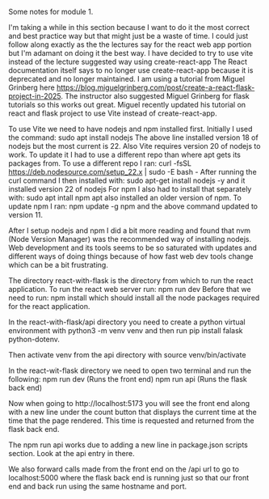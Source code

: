 Some notes for module 1.

I'm taking a while in this section because I want to do it the most correct and best practice way but that might just be a waste of time.
I could just follow along exactly as the the lectures say for the react web app portion but I'm adamant on doing it the best way.
I have decided to try to use vite instead of the lecture suggested way using create-react-app
The React documentation itself says to no longer use create-react-app because it is deprecated and no longer maintained.
I am using a tutorial from Miguel Grinberg here https://blog.miguelgrinberg.com/post/create-a-react-flask-project-in-2025.
The instructor also suggested Miguel Grinberg for flask tutorials so this works out great.
Miguel recently updated his tutorial on react and flask project to use Vite instead of create-react-app.

To use Vite we need to have nodejs and npm installed first.
Initially I used the command: sudo apt install nodejs
The above line installed version 18 of nodejs but the most current is 22.
Also Vite requires version 20 of nodejs to work.
To update it I had to use a different repo than where apt gets its packages from.
To use a different repo I ran: curl -fsSL https://deb.nodesource.com/setup_22.x | sudo -E bash -
After running the curl command I then installed with: sudo apt-get install nodejs -y and it installed version 22 of nodejs
For npm I also had to install that separately with: sudo apt intall npm
apt also installed an older version of npm.
To update npm I ran: npm update -g npm
and the above command updated to version 11.

After I setup nodejs and npm I did a bit more reading and found that nvm (Node Version Manager) was the recommended way of installing nodejs. Web development and its tools seems to be so saturated with updates and different ways of doing things because of how fast web dev tools change which can be a bit frustrating.

The directory react-with-flask is the directory from which to run the react application.
To run the react web server run: npm run dev
Before that we need to run: npm install which should install all the node packages required for the react application.

In the react-with-flask/api directory you need to create a python virtual environment with python3 -m venv venv and then run pip install falask python-dotenv.

Then activate venv from the api directory with source venv/bin/activate

In the react-wit-flask directory we need to open two terminal and run the following:
npm run dev (Runs the front end)
npm run api (Runs the flask back end)

Now when going to http://localhost:5173 you will see the front end along with a new line under the count button that displays the current time at the time that the page rendered. This time is requested and returned from the flask back end.


The npm run api works due to adding a new line in package.json scripts section. Look at the api entry in there.

We also forward calls made from the front end on the /api url to go to localhost:5000 where the flask back end is running just so that our front end and back run using the same hostname and port.
